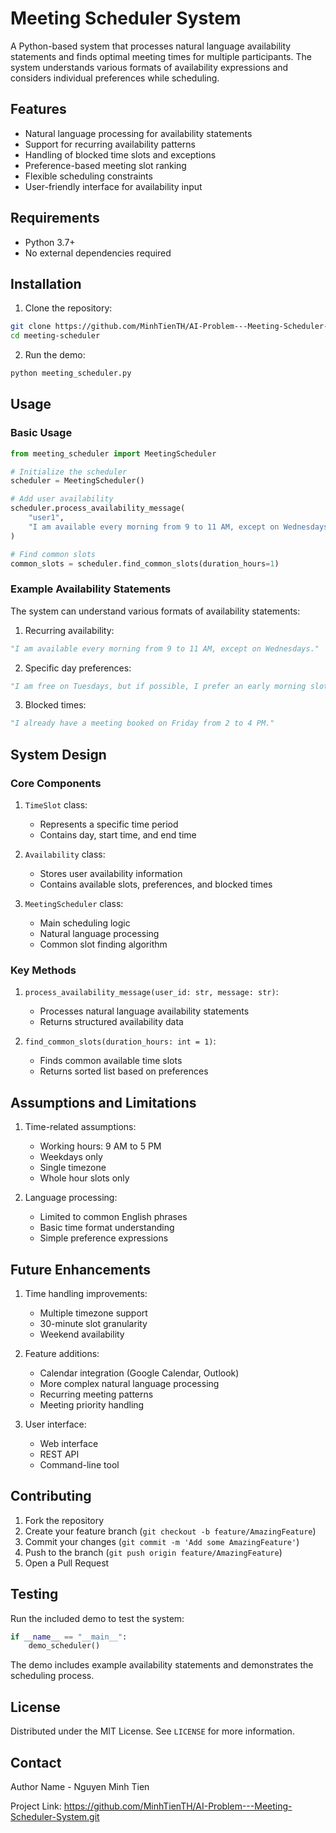 # Meeting Scheduler System

A Python-based system that processes natural language availability statements and finds optimal meeting times for multiple participants. The system understands various formats of availability expressions and considers individual preferences while scheduling.

## Features

- Natural language processing for availability statements
- Support for recurring availability patterns
- Handling of blocked time slots and exceptions
- Preference-based meeting slot ranking
- Flexible scheduling constraints
- User-friendly interface for availability input

## Requirements

- Python 3.7+
- No external dependencies required

## Installation

1. Clone the repository:
```bash
git clone https://github.com/MinhTienTH/AI-Problem---Meeting-Scheduler-System.git
cd meeting-scheduler
```

2. Run the demo:
```bash
python meeting_scheduler.py
```

## Usage

### Basic Usage

```python
from meeting_scheduler import MeetingScheduler

# Initialize the scheduler
scheduler = MeetingScheduler()

# Add user availability
scheduler.process_availability_message(
    "user1",
    "I am available every morning from 9 to 11 AM, except on Wednesdays."
)

# Find common slots
common_slots = scheduler.find_common_slots(duration_hours=1)
```

### Example Availability Statements

The system can understand various formats of availability statements:

1. Recurring availability:
```python
"I am available every morning from 9 to 11 AM, except on Wednesdays."
```

2. Specific day preferences:
```python
"I am free on Tuesdays, but if possible, I prefer an early morning slot."
```

3. Blocked times:
```python
"I already have a meeting booked on Friday from 2 to 4 PM."
```

## System Design

### Core Components

1. `TimeSlot` class:
   - Represents a specific time period
   - Contains day, start time, and end time

2. `Availability` class:
   - Stores user availability information
   - Contains available slots, preferences, and blocked times

3. `MeetingScheduler` class:
   - Main scheduling logic
   - Natural language processing
   - Common slot finding algorithm

### Key Methods

1. `process_availability_message(user_id: str, message: str)`:
   - Processes natural language availability statements
   - Returns structured availability data

2. `find_common_slots(duration_hours: int = 1)`:
   - Finds common available time slots
   - Returns sorted list based on preferences

## Assumptions and Limitations

1. Time-related assumptions:
   - Working hours: 9 AM to 5 PM
   - Weekdays only
   - Single timezone
   - Whole hour slots only

2. Language processing:
   - Limited to common English phrases
   - Basic time format understanding
   - Simple preference expressions

## Future Enhancements

1. Time handling improvements:
   - Multiple timezone support
   - 30-minute slot granularity
   - Weekend availability

2. Feature additions:
   - Calendar integration (Google Calendar, Outlook)
   - More complex natural language processing
   - Recurring meeting patterns
   - Meeting priority handling

3. User interface:
   - Web interface
   - REST API
   - Command-line tool

## Contributing

1. Fork the repository
2. Create your feature branch (`git checkout -b feature/AmazingFeature`)
3. Commit your changes (`git commit -m 'Add some AmazingFeature'`)
4. Push to the branch (`git push origin feature/AmazingFeature`)
5. Open a Pull Request

## Testing

Run the included demo to test the system:

```python
if __name__ == "__main__":
    demo_scheduler()
```

The demo includes example availability statements and demonstrates the scheduling process.

## License

Distributed under the MIT License. See `LICENSE` for more information.

## Contact

Author Name - Nguyen Minh Tien

Project Link: https://github.com/MinhTienTH/AI-Problem---Meeting-Scheduler-System.git
